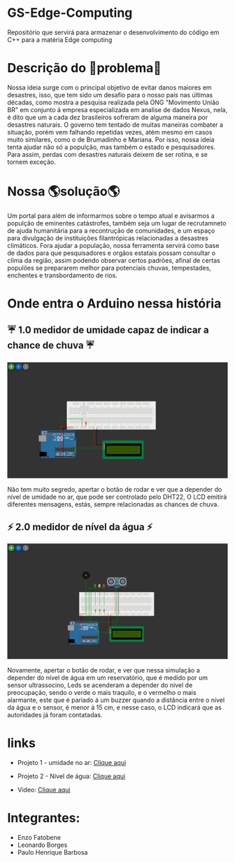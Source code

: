 # GS-Edge-Computing
Repositório que servirá para armazenar o desenvolvimento do código em C++ para  a matéria Edge computing

# Descrição do 🚫problema🚫
Nossa ideia surge com o principal objetivo de evitar danos maiores em desastres, isso, que tem sido um desafio para o nosso país nas últimas décadas, como mostra a pesquisa realizada pela ONG "Movimento União BR" em conjunto á empresa especializada em analise de dados Nexus, nela, é dito que um a cada dez brasileiros sofreram de alguma maneira por desastres naturais.
O governo tem tentado de muitas maneiras combater a situação, porém vem falhando repetidas vezes, atém mesmo em casos muito similares, como o de Brumadinho e Mariana. Por isso, nossa ideia tenta ajudar não só a populção, mas também o estado e pesquisadores. Para assim, perdas com desastres naturais deixem de ser rotina, e se tornem exceção.

# Nossa 🌎solução🌎
Um portal para além de informarmos sobre o tempo atual e avisarmos a populção de eminentes catástrofes, também seja um lugar de recrutamneto de ajuda humanitária para a recontrução de comunidades, e um espaço para divulgação de instituições filantrópicas relacionadas a desastres climáticos. Fora ajudar a população, nossa ferramenta servirá como base de dados para que pesquisadores e orgãos estatais possam consultar o clima da região, assim podendo observar certos padrões, afinal de certas populões se prepararem melhor para potenciais chuvas, tempestades, enchentes e transbordamento de rios.

# Onde entra o Arduino nessa história

## ☔ 1.0 medidor de umidade capaz de indicar a chance de chuva ☔

<div>
    <img src="assets/Umidade.png">
</div>

Não tem muito segredo, apertar o botão de rodar e ver que a depender do nível de umidade no ar, que pode ser controlado pelo DHT22, O LCD emitirá diferentes mensagens, estás, sempre relacionadas as chances de chuva.

## ⚡ 2.0 medidor de nível da água ⚡

<div>
    <img src="assets/Nivel.png">
</div>

Novamente, apertar o botão de rodar, e ver que nessa simulação a depender do nível de água em um reservatório, que é medido por um sensor ultrassocino, Leds se acenderam a depender do nível de preocupação, sendo o verde o mais traquilo, e o vermelho o mais alarmante, este que é pariado á um buzzer quando a distância entre o nível da água e o sensor, é menor á 15 cm, e nesse caso, o LCD indicará que as autoridades já foram contatadas.

# links

- Projeto 1 - umidade no ar: [Clique aqui](https://wokwi.com/projects/432246713340609537)

- Projeto 2 - Nivel de água: [Clique aqui](https://wokwi.com/projects/432253035508079617)

- Video: [Clique aqui](https://youtu.be/TfUBKiSIXFI)

# Integrantes: 
- Enzo Fatobene
- Leonardo Borges
- Paulo Henrique Barbosa
